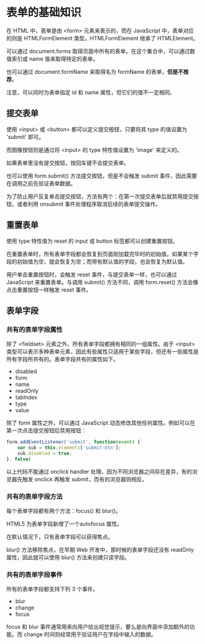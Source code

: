 # 表单的基础知识

在 HTML 中，表单是由 \<form> 元素来表示的，而在 JavaScript 中，表单对应的则是 HTMLFormElement 类型。HTMLFormElement 继承了 HTMLElement。

可以通过 document.forms 取得页面中所有的表单。在这个集合中，可以通过数值索引或 name 值来取得特定的表单。

也可以通过 document.formName 来取得名为 formName 的表单，**但是不推荐**。

注意，可以同时为表单指定 id 和 name 属性，但它们的值不一定相同。

## 提交表单

使用 \<input> 或 \<button> 都可以定义提交按钮，只要将其 type 的值设置为 'submit' 即可。

而图像按钮则是通过将 \<input> 的 type 特性值设置为 'image' 来定义的。

如果表单里没有提交按钮，按回车键不会提交表单。

也可以使用 form.submit() 方法提交按钮，但是不会触发 submit 事件，因此需要在调用之前先验证表单数据。

为了防止用户反复单击提交按钮，方法有两个：在第一次提交表单后就禁用提交按钮，或者利用 onsubmit 事件处理程序取消后续的表单提交操作。

## 重置表单

使用 type 特性值为 reset 的 input 或 button 标签都可以创建重置按钮。

在重置表单时，所有表单字段都会恢复到页面刚加载完毕时的初始值。如果某个字段的初始值为空，就会恢复为空；而带有默认值的字段，也会恢复为默认值。

用户单击重置按钮时，会触发 reset 事件，与提交表单一样，也可以通过 JavaScript 来重置表单。与调用 submit() 方法不同，调用 form.reset() 方法会像点击重置按钮一样触发 reset 事件。

## 表单字段

### 共有的表单字段属性

除了 \<fieldset> 元素之外，所有表单字段都拥有相同的一组属性。由于 \<input> 类型可以表示多种表单元素，因此有些属性只适用于某些字段，但还有一些属性是所有字段所共有的。表单字段共有的属性如下。

* disabled
* form
* name
* readOnly
* tabIndex
* type
* value

除了 form 属性之外，可以通过 JavaScript 动态修改其他任何属性。例如可以在第一次点击提交按钮后禁用按钮：

``` js
form.addEventListener('submit', function(event) {
    var sub = this.elements['submit-btn'];
    sub.disabled = true;
}, false)
```

以上代码不能通过 onclick handler 处理，因为不同浏览器之间存在差异，有的浏览器先触发 onclick 再触发 submit，而有的浏览器则相反。

### 共有的表单字段方法

每个表单字段都有两个方法：focus() 和 blur()。

HTML5 为表单字段新增了一个autofocus 属性。

在默认情况下，只有表单字段可以获得焦点。

blur() 方法移除焦点，在早期 Web 开发中，那时候的表单字段还没有 readOnly 属性，因此就可以使用 blur() 方法来创建只读字段。

### 共有的表单字段事件

所有的表单字段都支持下列 3 个事件。

* blur
* change
* focus

focus 和 blur 事件通常用来向用户给出视觉提示，要么是向界面中添加额外的功能。而 change 时间则经常用于验证用户在字段中输入的数据。
